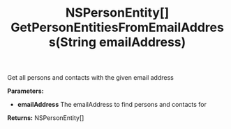 ﻿---
uid: crmscript_ref_NSEMailAgent_GetPersonEntitiesFromEmailAddress
title: NSPersonEntity[] GetPersonEntitiesFromEmailAddress(String emailAddress)
intellisense: NSEMailAgent.GetPersonEntitiesFromEmailAddress
keywords: NSEMailAgent, GetPersonEntitiesFromEmailAddress
so.topic: reference
---

Get all persons and contacts with the given email address

**Parameters:**
 - **emailAddress** The emailAddress to find persons and contacts for

**Returns:** NSPersonEntity[]